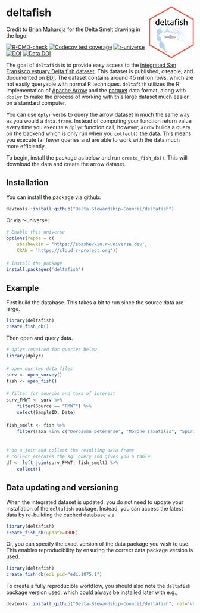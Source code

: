 
# deltafish <a href="https://delta-stewardship-council.github.io/deltafish/"><img src="man/figures/logo.png" align="right" height="139" /></a>

Credit to [Brian Mahardja](https://github.com/bmahardja) for the Delta Smelt drawing in the logo. 

<!-- badges: start -->
[![R-CMD-check](https://github.com/Delta-Stewardship-Council/deltafish/actions/workflows/R-CMD-check.yaml/badge.svg)](https://github.com/Delta-Stewardship-Council/deltafish/actions/workflows/R-CMD-check.yaml)
[![Codecov test coverage](https://codecov.io/gh/Delta-Stewardship-Council/deltafish/branch/main/graph/badge.svg)](https://app.codecov.io/gh/Delta-Stewardship-Council/deltafish?branch=main)
  [![r-universe](https://sbashevkin.r-universe.dev/badges/deltafish)](https://sbashevkin.r-universe.dev/ui#package:deltafish)
  [![DOI](https://zenodo.org/badge/DOI/10.5281/zenodo.6484439.svg)](https://doi.org/10.5281/zenodo.6484439)
  [![Data DOI](https://img.shields.io/badge/Data%20publication%20DOI-10.6073/pasta/0cdf7e5e954be1798ab9bf4f23816e83-blue.svg)](https://portal.edirepository.org/nis/mapbrowse?scope=edi&identifier=1075)
<!-- badges: end -->

The goal of `deltafish` is to provide easy access to the [integrated San Fransisco estuary Delta fish dataset](https://portal.edirepository.org/nis/mapbrowse?scope=edi&identifier=1075&revision=1). This dataset is published, citeable, and documented on [EDI](https://portal.edirepository.org/nis/mapbrowse?scope=edi&identifier=1075&revision=1). The dataset contains around 45 million rows, which are not easily queryable with normal R techniques. `deltafish` utilizes the R implementation of [Apache Arrow](https://arrow.apache.org/docs/r/) and the [parquet](https://parquet.apache.org/documentation/latest/) data format, along with `dbplyr` to make the process of working with this large dataset much easier on a standard computer. 

You can use `dplyr` verbs to query the arrow dataset in much the same way as you would a `data.frame`. Instead of computing your function return value every time you execute a `dplyr` function call, however, `arrow` builds a query on the backend which is only run when you `collect()` the data. This means you execute far fewer queries and are able to work with the data much more efficiently.

To begin, install the package as below and run `create_fish_db()`. This will download the data and create the arrow dataset.

## Installation

You can install the package via github:
``` r
devtools::install_github("Delta-Stewardship-Council/deltafish")
```

Or via r-universe:

``` r
# Enable this universe
options(repos = c(
    sbashevkin = 'https://sbashevkin.r-universe.dev',
    CRAN = 'https://cloud.r-project.org'))

# Install the package
install.packages('deltafish')
```

## Example

First build the database. This takes a bit to run since the source data are large.

``` r
library(deltafish)
create_fish_db()
```

Then open and query data.

```r
# dplyr required for queries below
library(dplyr)

# open our two data files
surv <- open_survey()
fish <- open_fish()

# filter for sources and taxa of interest
surv_FMWT <- surv %>% 
    filter(Source == "FMWT") %>% 
    select(SampleID, Date)

fish_smelt <- fish %>% 
    filter(Taxa %in% c("Dorosoma petenense", "Morone saxatilis", "Spirinchus thaleichthys"))


# do a join and collect the resulting data frame
# collect executes the sql query and gives you a table
df <- left_join(surv_FMWT, fish_smelt) %>% 
    collect() 

```

## Data updating and versioning

When the integrated dataset is updated, you do not need to update your installation of the `deltafish` package. Instead, you can access the latest data by re-building the cached database via 

``` r
library(deltafish)
create_fish_db(update=TRUE)
```

Or, you can specify the exact version of the data package you wish to use. This enables reproducibility by ensuring the correct data package version is used. 

``` r
library(deltafish)
create_fish_db(edi_pid="edi.1075.1")
```

To create a fully reproducible workflow, you should also note the `deltafish` package version used, which could always be installed later with e.g.,

``` r
devtools::install_github("Delta-Stewardship-Council/deltafish", ref="v0.2.0")
```
